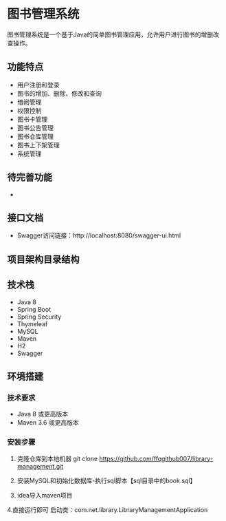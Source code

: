 # 图书管理系统

图书管理系统是一个基于Java的简单图书管理应用，允许用户进行图书的增删改查操作。

## 功能特点
- 用户注册和登录
- 图书的增加、删除、修改和查询
- 借阅管理
- 权限控制
- 图书卡管理
- 图书公告管理
- 图书仓库管理
- 图书上下架管理
- 系统管理

## 待完善功能
- 

## 接口文档 
- Swagger访问链接：http://localhost:8080/swagger-ui.html

## 项目架构目录结构



## 技术栈
- Java 8
- Spring Boot
- Spring Security
- Thymeleaf
- MySQL
- Maven
- H2
- Swagger


## 环境搭建
### 技术要求
- Java 8 或更高版本
- Maven 3.6 或更高版本

### 安装步骤
1. 克隆仓库到本地机器
 git clone https://github.com/ffqgithub007/library-management.git
 
2. 安装MySQL和初始化数据库-执行sql脚本【sql目录中的book.sql】

3. idea导入maven项目

4.直接运行即可 
   启动类：com.net.library.LibraryManagementApplication